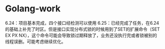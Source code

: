# Golang-work
6.24：项目基本完成，四个接口经检测可以使用
6.25：已经完成了任务，在6.24的基础上补充了时区。但是接口实现分布式锁的时候用到了SET的扩展命令（SET EX PX NX），这个命令可能会导致锁过期释放了，业务还没执行完或者锁被别的线程误删。可能考虑继续优化。
